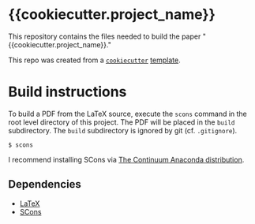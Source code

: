 {{cookiecutter.project_name}}
====================
This repository contains the files needed to build the paper "{{cookiecutter.project_name}}."

This repo was created from a [`cookiecutter`](https://github.com/audreyr/cookiecutter) [template](https://github.com/jrsmith3/cookiecutter-latex-article).


Build instructions
==================
To build a PDF from the LaTeX source, execute the `scons` command in the root level directory of this project. The PDF will be placed in the `build` subdirectory. The `build` subdirectory is ignored by git (cf. `.gitignore`).

```
$ scons
```

I recommend installing SCons via [The Continuum Anaconda distribution](https://www.continuum.io/why-anaconda).

Dependencies
------------
* [LaTeX](http://www.latex-project.org)
* [SCons](http://scons.org)
